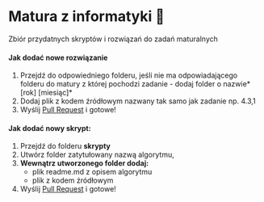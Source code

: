 # Matura z informatyki :memo:
Zbiór przydatnych skryptów i rozwiązań do zadań maturalnych
#### Jak dodać nowe rozwiązanie

1. Przejdź do odpowiedniego folderu, jeśli nie ma odpowiadającego folderu do matury z której pochodzi zadanie - dodaj folder o nazwie* [rok] [miesiąc]*
2. Dodaj plik z kodem źródłowym nazwany tak samo jak zadanie np. 4.3,1
3.  Wyślij [Pull Request](https://docs.github.com/en/pull-requests/collaborating-with-pull-requests/proposing-changes-to-your-work-with-pull-requests/creating-a-pull-request "** Pull Request ** ") i gotowe!

#### Jak dodać nowy skrypt:
1. Przejdź do folderu **skrypty**
2. Utwórz folder zatytułowany nazwą algorytmu,
3. **Wewnątrz utworzonego folder dodaj:**
	- plik readme.md z opisem algorytmu
	- plik z kodem źródłowym
4. Wyślij [Pull Request](https://docs.github.com/en/pull-requests/collaborating-with-pull-requests/proposing-changes-to-your-work-with-pull-requests/creating-a-pull-request "** Pull Request ** ") i gotowe!
